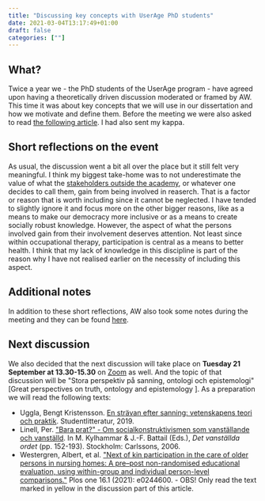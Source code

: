 ```yaml
---
title: "Discussing key concepts with UserAge PhD students"
date: 2021-03-04T13:17:49+01:00
draft: false
categories: [""]
---
```


## What?
Twice a year we - the PhD students of the UserAge program - have agreed upon having a theoretically driven discussion moderated or framed by AW. This time it was about key concepts that we will use in our dissertation and how we motivate and define them. Before the meeting we were also asked to read [the following article](/pdfs/jonson2021.pdf). I had also sent my kappa. 

## Short reflections on the event
As usual, the discussion went a bit all over the place but it still felt very meaningful. I think my biggest take-home was to not underestimate the value of what the [stakeholders outside the academy](/pdfs/jonson2021.pdf), or whatever one decides to call them, gain from being involved in reaserch. That is a factor or reason that is worth including since it cannot be neglected. I have tended to slightly ignore it and focus more on the other bigger reasons, like as a means to make our democracy more inclusive or as a means to create socially robust knowledge. However, the aspect of what the persons involved gain from their involvement deserves attention. Not least since within occupational therapy, participation is central as a means to better health. I think that my lack of knowledge in this discipline is part of the reason why I have not realised earlier on the necessity of including this aspect. 

## Additional notes
In addition to these short reflections, AW also took some notes during the meeting and they can be found [here](/210304/discussing-key-concepts-with-userage-phd-students.html).


## Next discussion
We also decided that the next discussion will take place on **Tuesday 21 September at 13.30-15.30** on [Zoom](https://hkr-se.zoom.us/j/9980513021) as well. And the topic of that discussion will be "Stora perspektiv på sanning, ontologi och epistemologi" [Great perspectives on truth, ontology and epistemology ]. As a preparation we will read the following texts:
* Uggla, Bengt Kristensson. [En strävan efter sanning: vetenskapens teori och praktik](https://archive.fo/23Ier). Studentlitteratur, 2019.
* Linell, Per. ["Bara prat?" - Om socialkonstruktivismen som vanställande och vanställd](/pdfs/linell2006.pdf). In M. Kylhammar & J.-F. Battail (Eds.), _Det vanställda ordet_ (pp. 152-193). Stockholm: Carlssons, 2006. 
* Westergren, Albert, et al. ["Next of kin participation in the care of older persons in nursing homes: A pre–post non-randomised educational evaluation, using within-group and individual person-level comparisons."](/pdfs/westergren2021.pdf) Plos one 16.1 (2021): e0244600. - OBS! Only read the text marked in yellow in the discussion part of this article. 
